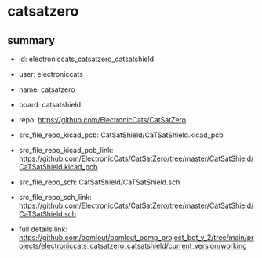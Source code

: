 # catsatzero
 
## summary 
* id: electroniccats_catsatzero_catsatshield
* user: electroniccats
* name: catsatzero
* board: catsatshield
* repo: https://github.com/ElectronicCats/CatSatZero
* src_file_repo_kicad_pcb: CatSatShield/CaTSatShield.kicad_pcb
* src_file_repo_kicad_pcb_link: https://github.com/ElectronicCats/CatSatZero/tree/master/CatSatShield/CaTSatShield.kicad_pcb


* src_file_repo_sch: CatSatShield/CaTSatShield.sch
* src_file_repo_sch_link: https://github.com/ElectronicCats/CatSatZero/tree/master/CatSatShield/CaTSatShield.sch
* full details link: https://github.com/oomlout/oomlout_oomp_project_bot_v_2/tree/main/projects/electroniccats_catsatzero_catsatshield/current_version/working  






